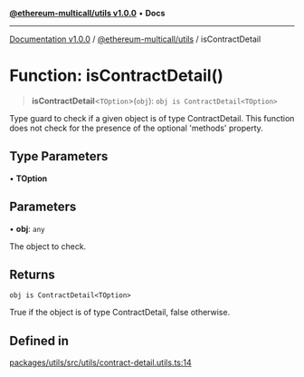 [**@ethereum-multicall/utils v1.0.0**](../README.md) • **Docs**

***

[Documentation v1.0.0](../../../packages.md) / [@ethereum-multicall/utils](../README.md) / isContractDetail

# Function: isContractDetail()

> **isContractDetail**\<`TOption`\>(`obj`): `obj is ContractDetail<TOption>`

Type guard to check if a given object is of type ContractDetail.
This function does not check for the presence of the optional 'methods' property.

## Type Parameters

• **TOption**

## Parameters

• **obj**: `any`

The object to check.

## Returns

`obj is ContractDetail<TOption>`

True if the object is of type ContractDetail, false otherwise.

## Defined in

[packages/utils/src/utils/contract-detail.utils.ts:14](https://github.com/niZmosis/ethereum-multicall/blob/2a2d077a99c23b464a4e40dd6375d06ce98594bd/packages/utils/src/utils/contract-detail.utils.ts#L14)
